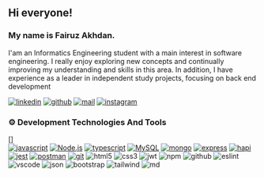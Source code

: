 
## Hi everyone!

### My name is **Fairuz Akhdan**.
I'am an Informatics Engineering student with a main interest in software engineering. I really enjoy exploring new concepts and continually improving my understanding and skills in this area. In addition, I have experience as a leader in independent study projects, focusing on back end development

[![linkedin][linkedin]](https://www.linkedin.com/in/fairuz-akhdan-1aa2a51a5)
[![github][github]](https://github.com/fairuzakhdan)
[![mail][mail]](mailto:fairuzakhdan01@gmail.com)
[![instagram][instagram]](https://www.instagram.com/fairuzakhdann)


### ⚙️ Development Technologies And Tools
[]  
    [![javascript][javascript]][Javascript-url]
    [![Node.js][NodeJS]][NodeJS-url]
    [![typescript][typescript]][Typescript-url] [![MySQL][MySQL]][MySQL-url] [![mongo][mongo]][Mongo-url] [![express][express]][Express-url] [![hapi][hapi]][Hapi-url] [![jest][jest]][Jest-url] [![postman][postman]][Postman-url] [![git][git]][Git-url] ![html5] ![css3] ![jwt] ![npm] ![github] ![eslint] ![vscode] ![json] ![bootstrap] ![tailwind] ![md]

<!-- MARKDOWN LINKS & IMAGES -->

[MySQL-url]: https://www.mysql.com/
[MySQL]: https://img.shields.io/badge/MySQL-orange?style=for-the-badge&logo=mysql&logoColor=white
[NodeJS-url]: https://nodejs.org/en
[NodeJS]: https://img.shields.io/badge/Node.js-43853D?style=for-the-badge&logo=node.js&logoColor=white
[Javascript-url]: https://developer.mozilla.org/en-US/docs/Learn/JavaScript
[javascript]: https://img.shields.io/badge/JavaScript-F7DF1E?style=for-the-badge&logo=javascript&logoColor=black
[Typescript-url]: https://www.typescriptlang.org/
[typescript]: https://img.shields.io/badge/Typescript-blue?style=for-the-badge&logo=typescript&logoColor=white
[Express-url]: https://expressjs.com/
[express]: https://img.shields.io/badge/Express-white?style=for-the-badge&logo=express&logoColor=black
[Hapi-url]: https://hapi.dev/
[hapi]: https://img.shields.io/badge/Hapi-white?style=for-the-badge&logo=hapi&logoColor=black
[Git-url]:https://git-scm.com/
[git]: https://img.shields.io/badge/Git-FF1330?style=for-the-badge&logo=git&logoColor=white
[Jest-url]: https://jestjs.io/
[jest]: https://img.shields.io/badge/Jest-983672?style=for-the-badge&logo=jest&logoColor=white
[Mongo-url]:https://www.mongodb.com/docs/
[mongo]: https://img.shields.io/badge/MongoDB-black?style=for-the-badge&logo=mongodb&logoColor=green
[Postman-url]: https://www.postman.com
[postman]: https://img.shields.io/badge/Postman-tomato?style=for-the-badge&logo=postman&logoColor=white
[instagram]: https://img.shields.io/badge/Instagram-E4405F?style=for-the-badge&logo=instagram&logoColor=white
[linkedin]: https://img.shields.io/badge/LinkedIn-0077B5?style=for-the-badge&logo=linkedin&logoColor=white
[github]: https://img.shields.io/badge/Github-black?style=for-the-badge&logo=github&logoColor=white
[mail]: https://img.shields.io/badge/Mail-FF0000?style=for-the-badge&logo=gmail&logoColor=white
[html5]: https://camo.githubusercontent.com/10c7a8fa2cf317cc7c4af6f13efac086a9f0ea010f0dfc746c94e5cde310b339/68747470733a2f2f696d672e736869656c64732e696f2f62616467652f48544d4c352d4533344632363f7374796c653d666f722d7468652d6261646765266c6f676f3d68746d6c35266c6f676f436f6c6f723d7768697465
[css3]: https://camo.githubusercontent.com/930c71eac967cc5cec61c0aa08ba3719f9cb68e28cdffa63b28b0a31be1663b4/68747470733a2f2f696d672e736869656c64732e696f2f62616467652f637373332d2532333135373242362e7376673f7374796c653d666f722d7468652d6261646765266c6f676f3d63737333266c6f676f436f6c6f723d7768697465
[jwt]: https://camo.githubusercontent.com/6eff46a364eba690cb91a9f40084d97f96bf95699f3cb7722125dc1dc324fde1/68747470733a2f2f696d672e736869656c64732e696f2f62616467652f4a57542d626c61636b3f7374796c653d666f722d7468652d6261646765266c6f676f3d4a534f4e253230776562253230746f6b656e73
[npm]: https://camo.githubusercontent.com/51b46228f89e7ba8bd0233eb5339a210d4fad5ab1e73d493808764b719718f89/68747470733a2f2f696d672e736869656c64732e696f2f62616467652f4e504d2d2532333030303030302e7376673f7374796c653d666f722d7468652d6261646765266c6f676f3d6e706d266c6f676f436f6c6f723d7768697465
[github]: https://camo.githubusercontent.com/66f65b624ead72f1e24e692af13a63b62b63c87be522ca42438ef2367693ecd7/68747470733a2f2f696d672e736869656c64732e696f2f62616467652f4769744875622d2532333132313031312e7376673f7374796c653d666f722d7468652d6261646765266c6f676f3d676974687562266c6f676f436f6c6f723d7768697465
[eslint]: https://camo.githubusercontent.com/691b9601ade80696552dd78a380b46554b7c0704de591803beb409a7fa111ab4/68747470733a2f2f696d672e736869656c64732e696f2f62616467652f45534c696e742d3442333236333f7374796c653d666f722d7468652d6261646765266c6f676f3d65736c696e74266c6f676f436f6c6f723d7768697465
[json]: https://camo.githubusercontent.com/183ce78959be3d3118c5f24f5af482f1f97508d291a9703ca3a1d535222f9b02/68747470733a2f2f696d672e736869656c64732e696f2f62616467652f4a534f4e2d3030303030302e7376673f7374796c653d666f722d7468652d6261646765266c6f676f3d6a736f6e266c6f676f436f6c6f723d7768697465
[bootstrap]: https://camo.githubusercontent.com/7fc2a60a98c8d49676a479d0ae886c97135b656352a5756b8bb4aff9aa8d9134/68747470733a2f2f696d672e736869656c64732e696f2f62616467652f426f6f7473747261702d3739353242332e7376673f7374796c653d666f722d7468652d6261646765266c6f676f3d626f6f747374726170266c6f676f436f6c6f723d7768697465
[tailwind]: https://camo.githubusercontent.com/47f843a71fe6cc8a9166c41e8dd0448eaa10177f0d5e2c128690e6fe953c89c0/68747470733a2f2f696d672e736869656c64732e696f2f62616467652f5461696c77696e645f4353532d3338423241432e7376673f7374796c653d666f722d7468652d6261646765266c6f676f3d7461696c77696e642d637373266c6f676f436f6c6f723d7768697465
[vscode]: https://camo.githubusercontent.com/2bcd08e61802093dd84b3d8e5099d81c02c892a73c548d037e5589183ef85588/68747470733a2f2f696d672e736869656c64732e696f2f62616467652f2d5653436f64652d3030374143433f267374796c653d666f722d7468652d6261646765266c6f676f3d76697375616c2d73747564696f2d636f6465266c6f676f436f6c6f723d7768697465
[md]: https://camo.githubusercontent.com/836e0b69e70e4620ddeae99dc99913f5ccbc7cfff6e854587f0d9a6512ce996d/68747470733a2f2f696d672e736869656c64732e696f2f62616467652f6d61726b646f776e2d2532333030303030302e7376673f7374796c653d666f722d7468652d6261646765266c6f676f3d6d61726b646f776e266c6f676f436f6c6f723d7768697465



